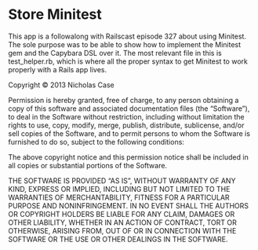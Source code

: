 Store Minitest
==============

This app is a followalong with Railscast episode 327 about using Minitest. The sole purpose was to be able to show how to implement the Minitest gem and the Capybara DSL over it. The most relevant file in this is test_helper.rb, which is where all the proper syntax to get Minitest to work properly with a Rails app lives.

Copyright © 2013 Nicholas Case

Permission is hereby granted, free of charge, to any person obtaining a copy of this software and associated documentation files (the “Software”), to deal in the Software without restriction, including without limitation the rights to use, copy, modify, merge, publish, distribute, sublicense, and/or sell copies of the Software, and to permit persons to whom the Software is furnished to do so, subject to the following conditions:

The above copyright notice and this permission notice shall be included in all copies or substantial portions of the Software.

THE SOFTWARE IS PROVIDED “AS IS”, WITHOUT WARRANTY OF ANY KIND, EXPRESS OR IMPLIED, INCLUDING BUT NOT LIMITED TO THE WARRANTIES OF MERCHANTABILITY, FITNESS FOR A PARTICULAR PURPOSE AND NONINFRINGEMENT. IN NO EVENT SHALL THE AUTHORS OR COPYRIGHT HOLDERS BE LIABLE FOR ANY CLAIM, DAMAGES OR OTHER LIABILITY, WHETHER IN AN ACTION OF CONTRACT, TORT OR OTHERWISE, ARISING FROM, OUT OF OR IN CONNECTION WITH THE SOFTWARE OR THE USE OR OTHER DEALINGS IN THE SOFTWARE.
